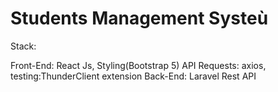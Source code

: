 # Students Management Systeù
Stack:

Front-End: React Js, Styling(Bootstrap 5)
API Requests: axios, testing:ThunderClient extension
Back-End: Laravel Rest API

